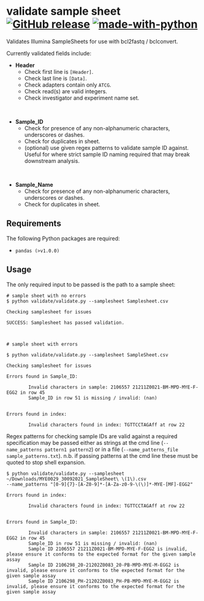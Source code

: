 # validate sample sheet [![GitHub release][release-image]][release-url] [![made-with-python][python-image]][python-url]

Validates Illumina SampleSheets for use with bcl2fastq / bclconvert.

Currently validated fields include:

- <b>Header</b>
    - Check first line is `[Header]`.
    - Check last line is `[Data]`.
    - Check adapters contain only `ATCG`.
    - Check read(s) are valid integers.
    - Check investigator and experiment name set.

</br>

- <b>Sample_ID</b>
    - Check for presence of any non-alphanumeric characters, underscores or dashes.
    - Check for duplicates in sheet.
    - (optional) use given regex patterns to validate sample ID against. Useful for where strict sample ID naming required that may break downstream analysis.

</br>

- <b>Sample_Name</b>
    - Check for presence of any non-alphanumeric characters, underscores or dashes.
    - Check for duplicates in sheet.  


## Requirements

The following Python packages are required:

- `pandas (>v1.0.0)`


## Usage

The only required input to be passed is the path to a sample sheet:
```
# sample sheet with no errors
$ python validate/validate.py --samplesheet Samplesheet.csv

Checking samplesheet for issues

SUCCESS: Samplesheet has passed validation.



# sample sheet with errors

$ python validate/validate.py --samplesheet SampleSheet.csv

Checking samplesheet for issues

Errors found in Sample_ID:

        Invalid characters in sample: 2106557 21211Z0021-BM-MPD-MYE-F-EGG2 in row 45
        Sample_ID in row 51 is missing / invalid: (nan)


Errors found in index:

        Invalid characters found in index: TGTTCCTAGAff at row 22
```

Regex patterns for checking sample IDs are valid against a required specification may be passed
either as strings at the cmd line (`--name_patterns pattern1 pattern2`) or in a file 
(`--name_patterns_file sample_patterns.txt`).
n.b. if passing patterns at the cmd line these must be quoted to stop shell expansion.

```
$ python validate/validate.py --samplesheet ~/Downloads/MYE0029_30092021_SampleSheet\ \(1\).csv 
--name_patterns "[0-9]{7}-[A-Z0-9]*-[A-Za-z0-9-\(\)]*-MYE-[MF]-EGG2"

Errors found in index:

        Invalid characters found in index: TGTTCCTAGAff at row 22


Errors found in Sample_ID:

        Invalid characters in sample: 2106557 21211Z0021-BM-MPD-MYE-F-EGG2 in row 45
        Sample_ID in row 51 is missing / invalid: (nan)
        Sample ID 2106557 21211Z0021-BM-MPD-MYE-F-EGG2 is invalid, please ensure it conforms to the expected format for the given sample assay
        Sample ID 2106298_20-21202Z0083_20-PB-MPD-MYE-M-EGG2 is invalid, please ensure it conforms to the expected format for the given sample assay
        Sample ID 2106298_PH-21202Z0083_PH-PB-MPD-MYE-M-EGG2 is invalid, please ensure it conforms to the expected format for the given sample assay
```




[release-image]: https://img.shields.io/github/v/release/eastgenomics/validate_sample_sheet
[release-url]: https://github.com/eastgenomics/athena/validate_sample_sheet
[python-image]: https://img.shields.io/badge/Made%20with-Python-1f425f.svg
[python-url]: https://www.python.org/